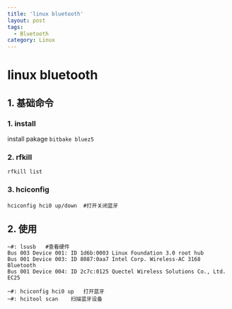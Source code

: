 ```yaml
---
title: 'linux bluetooth'
layout: post
tags:
  - Bluetooth
category: Linux
---
```

# linux bluetooth
## 1. 基础命令
### 1. install
install pakage `bitbake bluez5`
### 2. rfkill
```shell
rfkill list
```
### 3. hciconfig
```shell
hciconfig hci0 up/down	#打开关闭蓝牙
```
## 2. 使用
```shell
~#: lsusb	#查看硬件
Bus 003 Device 001: ID 1d6b:0003 Linux Foundation 3.0 root hub
Bus 001 Device 003: ID 8087:0aa7 Intel Corp. Wireless-AC 3168 Bluetooth
Bus 001 Device 004: ID 2c7c:0125 Quectel Wireless Solutions Co., Ltd. EC25 

~#: hciconfig hci0 up	打开蓝牙
~#: hcitool scan	扫描蓝牙设备
```